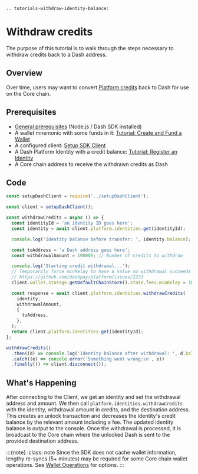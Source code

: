 ```{eval-rst}
.. tutorials-withdraw-identity-balance:
```

# Withdraw credits

The purpose of this tutorial is to walk through the steps necessary to withdraw credits back to a Dash address.

## Overview

Over time, users may want to convert [Platform credits](../../explanations/identity.md#credits) back to Dash for use on the Core chain.

## Prerequisites

- [General prerequisites](../../tutorials/introduction.md#prerequisites) (Node.js / Dash SDK installed)
- A wallet mnemonic with some funds in it: [Tutorial: Create and Fund a Wallet](../../tutorials/create-and-fund-a-wallet.md)
- A configured client: [Setup SDK Client](../setup-sdk-client.md)
- A Dash Platform Identity with a credit balance: [Tutorial: Register an Identity](../../tutorials/identities-and-names/register-an-identity.md)
- A Core chain address to receive the withdrawn credits as Dash

## Code

```javascript
const setupDashClient = require('../setupDashClient');

const client = setupDashClient();

const withdrawCredits = async () => {
  const identityId = 'an identity ID goes here';
  const identity = await client.platform.identities.get(identityId);

  console.log('Identity balance before transfer: ', identity.balance);

  const toAddress = 'a Dash address goes here';
  const withdrawalAmount = 190000; // Number of credits to withdraw

  console.log('Starting credit withdrawal...');
  // Temporarily force minRelay to have a value so withdrawal succeeds
  // https://github.com/dashpay/platform/issues/2233
  client.wallet.storage.getDefaultChainStore().state.fees.minRelay = 1000;

  const response = await client.platform.identities.withdrawCredits(
    identity,
    withdrawalAmount,
    {
      toAddress,
    },
  );
  return client.platform.identities.get(identityId);
};

withdrawCredits()
  .then((d) => console.log('Identity balance after withdrawal: ', d.balance))
  .catch((e) => console.error('Something went wrong:\n', e))
  .finally(() => client.disconnect());
```

## What's Happening

After connecting to the Client, we get an identity and set the withdrawal address and amount. We then call `platform.identities.withdrawCredits` with the identity, withdrawal amount in credits, and the destination address. This creates an unlock transaction and decreases the identity's credit balance by the relevant amount including a fee. The updated identity balance is output to the console. Once the withdrawal is processed, it is broadcast to the Core chain where the unlocked Dash is sent to the provided destination address.

:::{note}
:class: note
Since the SDK does not cache wallet information, lengthy re-syncs (5+ minutes) may be required for some Core chain wallet operations. See [Wallet Operations](../setup-sdk-client.md#wallet-operations) for options.
:::
